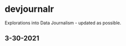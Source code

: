 # devjournalr
Explorations into Data Journalism - updated as possible.

## 3-30-2021 

[//]: # (Just started this data journal as we are beginning a Zoom meeting about scholarships. Want to see if this helps me figure out what system to use to keep data organized and present visually.)


